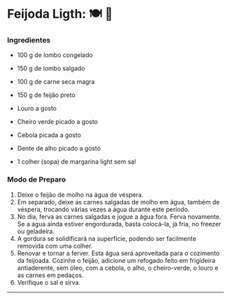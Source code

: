 # Feijoda Ligth: 🍽 🐷

### Ingredientes 

- 100 g de lombo congelado

- 150 g de lombo salgado

- 100 g de carne seca magra

- 150 g de feijão preto

- Louro a gosto

- Cheiro verde picado a gosto

- Cebola picada a gosto

- Dente de alho picado a gosto

- 1 colher (sopa) de margarina light sem sal

  

### Modo de Preparo

1. Deixe o feijão de molho na água de véspera.
2. Em separado, deixe as carnes salgadas de molho em água, também de véspera, trocando várias vezes a água durante este período.
3. No dia, ferva as carnes salgadas e jogue a água fora. Ferva novamente. Se a água ainda estiver engordurada, basta colocá-la, já fria, no freezer ou geladeira.
4. A gordura se solidificará na superfície, podendo ser facilmente removida com uma colher.
5. Renovar e tornar a ferver. Esta água será aproveitada para o cozimento da feijoada. Cozinhe o feijão, adicione um refogado feito em frigideira antiaderente, sem óleo, com a cebola, o alho, o cheiro-verde, o louro e as carnes em pedaços.
6. Verifique o sal e sirva.

****

